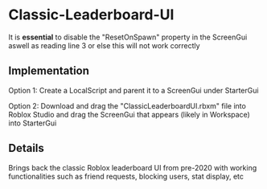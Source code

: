 # Classic-Leaderboard-UI
It is **essential** to disable the "ResetOnSpawn" property in the ScreenGui aswell as reading line 3 or else this will not work correctly

## Implementation
Option 1: Create a LocalScript and parent it to a ScreenGui under StarterGui

Option 2: Download and drag the "ClassicLeaderboardUI.rbxm" file into Roblox Studio and drag the ScreenGui that appears (likely in Workspace) into StarterGui

## Details
Brings back the classic Roblox leaderboard UI from pre-2020 with working functionalities such as friend requests, blocking users, stat display, etc
